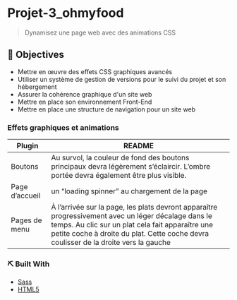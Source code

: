 # Projet-3_ohmyfood

> Dynamisez une page web avec des animations CSS

## 🎯 Objectives

- Mettre en œuvre des effets CSS graphiques avancés
- Utiliser un système de gestion de versions pour le suivi du projet et son hébergement
- Assurer la cohérence graphique d'un site web
- Mettre en place son environnement Front-End
- Mettre en place une structure de navigation pour un site web

### Effets graphiques et animations

| Plugin         | README                                                                                                                                                                                                                                          |
| -------------- | ----------------------------------------------------------------------------------------------------------------------------------------------------------------------------------------------------------------------------------------------- |
| Boutons        | Au survol, la couleur de fond des boutons principaux devra légèrement s’éclaircir. L’ombre portée devra également être plus visible.                                                                                                            |
| Page d’accueil | un “loading spinner” au chargement de la page                                                                                                                                                                                                   |
| Pages de menu  | À l’arrivée sur la page, les plats devront apparaître progressivement avec un léger décalage dans le temps. Au clic sur un plat cela fait apparaître une petite coche à droite du plat. Cette coche devra coulisser de la droite vers la gauche |

### ⛏️ Built With

- [Sass](https://sass-lang.com/)
- [HTML5](https://www.w3.org/2014/10/html5-rec.html.fr)
